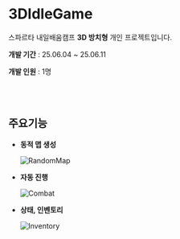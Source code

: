 # 3DIdleGame
스파르타 내일배움캠프 **3D 방치형** 개인 프로젝트입니다.

**개발 기간** : 25.06.04 ~ 25.06.11

**개발 인원** : 1명

<br>
<br>

## 주요기능

* **동적 맵 생성**
  
  ![RandomMap](https://github.com/user-attachments/assets/f403ecc3-72dd-49e6-b64f-e9740339c7b1)

* **자동 진행**

  ![Combat](https://github.com/user-attachments/assets/33fa96d7-fff6-4d80-9ca4-1066a7212935)


* **상태, 인벤토리**
  
  ![Inventory](https://github.com/user-attachments/assets/a4da2a99-cf9e-4943-9497-be428cd5e2f0)

